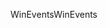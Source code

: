 <span data-ttu-id="9118f-101">WinEvents</span><span class="sxs-lookup"><span data-stu-id="9118f-101">WinEvents</span></span>